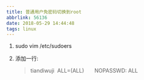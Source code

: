 ```yaml
---
title: 普通用户免密码切换到root
abbrlink: 56136
date: 2018-05-29 14:44:48
tags: linux
---
```


1. sudo vim /etc/sudoers

2. 添加一行:

   > tiandiwuji  ALL=(ALL)       NOPASSWD: ALL

